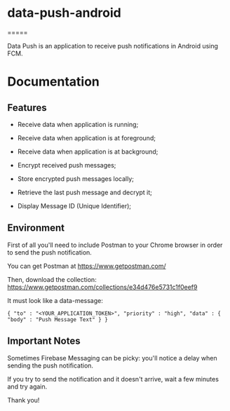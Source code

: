 # data-push-android
=====

Data Push is an application to receive push notifications in Android using FCM.

Documentation
====

Features
------

- Receive data when application is running;

- Receive data when application is at foreground;

- Receive data when application is at background;

- Encrypt received push messages;

- Store encrypted push messages locally;

- Retrieve the last push message and decrypt it;

- Display Message ID (Unique Identifier);

Environment
------

First of all you'll need to include Postman to your Chrome browser in order to send the push notification.

You can get Postman at https://www.getpostman.com/

Then, download the collection: https://www.getpostman.com/collections/e34d476e5731c1f0eef9

It must look like a data-message:

````{ "to" : "<YOUR_APPLICATION_TOKEN>", "priority" : "high", "data" : { "body" : "Push Message Text" } } ````


Important Notes
------

Sometimes Firebase Messaging can be picky: you'll notice a delay when sending the push notification.

If you try to send the notification and it doesn't arrive, wait a few minutes and try again.

Thank you!
